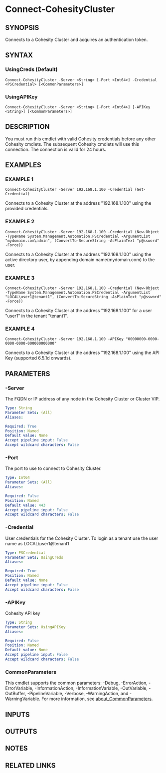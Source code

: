 # Connect-CohesityCluster

## SYNOPSIS
Connects to a Cohesity Cluster and acquires an authentication token.

## SYNTAX

### UsingCreds (Default)
```
Connect-CohesityCluster -Server <String> [-Port <Int64>] -Credential <PSCredential> [<CommonParameters>]
```

### UsingAPIKey
```
Connect-CohesityCluster -Server <String> [-Port <Int64>] [-APIKey <String>] [<CommonParameters>]
```

## DESCRIPTION
You must run this cmdlet with valid Cohesity credentials before any other Cohesity cmdlets.
The subsequent Cohesity cmdlets will use this connection.
The connection is valid for 24 hours.

## EXAMPLES

### EXAMPLE 1
```
Connect-CohesityCluster -Server 192.168.1.100 -Credential (Get-Credential)
```

Connects to a Cohesity Cluster at the address "192.168.1.100" using the provided credentials.

### EXAMPLE 2
```
Connect-CohesityCluster -Server 192.168.1.100 -Credential (New-Object -TypeName System.Management.Automation.PSCredential -ArgumentList "mydomain.com\admin", (ConvertTo-SecureString -AsPlainText "p@ssword" -Force))
```

Connects to a Cohesity Cluster at the address "192.168.1.100" using the active directory user, by appending domain name(mydomain.com) to the user.

### EXAMPLE 3
```
Connect-CohesityCluster -Server 192.168.1.100 -Credential (New-Object -TypeName System.Management.Automation.PSCredential -ArgumentList "LOCAL\user1@tenant1", (ConvertTo-SecureString -AsPlainText "p@ssword" -Force))
```

Connects to a Cohesity Cluster at the address "192.168.1.100" for a user "user1" in the tenant "tenant1".

### EXAMPLE 4
```
Connect-CohesityCluster -Server 192.168.1.100 -APIKey "00000000-0000-0000-0000-000000000000"
```

Connects to a Cohesity Cluster at the address "192.168.1.100" using the API Key (supported 6.5.1d onwards).

## PARAMETERS

### -Server
The FQDN or IP address of any node in the Cohesity Cluster or Cluster VIP.

```yaml
Type: String
Parameter Sets: (All)
Aliases:

Required: True
Position: Named
Default value: None
Accept pipeline input: False
Accept wildcard characters: False
```

### -Port
The port to use to connect to Cohesity Cluster.

```yaml
Type: Int64
Parameter Sets: (All)
Aliases:

Required: False
Position: Named
Default value: 443
Accept pipeline input: False
Accept wildcard characters: False
```

### -Credential
User credentials for the Cohesity Cluster.
To login as a tenant use the user name as LOCAL\user1@tenant1

```yaml
Type: PSCredential
Parameter Sets: UsingCreds
Aliases:

Required: True
Position: Named
Default value: None
Accept pipeline input: False
Accept wildcard characters: False
```

### -APIKey
Cohesity API key

```yaml
Type: String
Parameter Sets: UsingAPIKey
Aliases:

Required: False
Position: Named
Default value: None
Accept pipeline input: False
Accept wildcard characters: False
```

### CommonParameters
This cmdlet supports the common parameters: -Debug, -ErrorAction, -ErrorVariable, -InformationAction, -InformationVariable, -OutVariable, -OutBuffer, -PipelineVariable, -Verbose, -WarningAction, and -WarningVariable. For more information, see [about_CommonParameters](http://go.microsoft.com/fwlink/?LinkID=113216).

## INPUTS

## OUTPUTS

## NOTES

## RELATED LINKS

